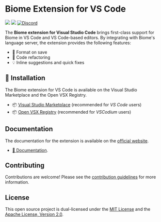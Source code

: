 # Biome Extension for VS Code

[![](https://img.shields.io/visual-studio-marketplace/v/biomejs.biome?color=374151&label=Visual%20Studio%20Marketplace&labelColor=000&logoColor=0098FF)](https://marketplace.visualstudio.com/items?itemName=biomejs.biome)
[![](https://img.shields.io/visual-studio-marketplace/v/biomejs.biome?color=374151&label=Open%20VSX%20Registry&labelColor=000&logo=data:image/svg+xml;base64,PD94bWwgdmVyc2lvbj0iMS4wIiBlbmNvZGluZz0idXRmLTgiPz4KPHN2ZyB2aWV3Qm94PSI0LjYgNSA5Ni4yIDEyMi43IiB4bWxucz0iaHR0cDovL3d3dy53My5vcmcvMjAwMC9zdmciPgogIDxwYXRoIGQ9Ik0zMCA0NC4yTDUyLjYgNUg3LjN6TTQuNiA4OC41aDQ1LjNMMjcuMiA0OS40em01MSAwbDIyLjYgMzkuMiAyMi42LTM5LjJ6IiBmaWxsPSIjYzE2MGVmIi8+CiAgPHBhdGggZD0iTTUyLjYgNUwzMCA0NC4yaDQ1LjJ6TTI3LjIgNDkuNGwyMi43IDM5LjEgMjIuNi0zOS4xem01MSAwTDU1LjYgODguNWg0NS4yeiIgZmlsbD0iI2E2MGVlNSIvPgo8L3N2Zz4=&logoColor=0098FF)](https://open-vsx.org/extension/biomejs/biome)
[![Discord](https://img.shields.io/discord/1132231889290285117?logo=discord&logoColor=white&label=Discord&labelColor=000)](https://discord.gg/BypW39g6Yc)


The **Biome extension for Visual Studio Code** brings first-class support for 
Biome in VS Code and VS Code-based editors. By integrating with Biome's
language server, the extension provides the following features:

- 💾 Format on save
- 🚜 Code refactoring
- 💡 Inline suggestions and quick fixes

## 🚀 Installation

The Biome extension for VS Code is available on the Visual Studio Marketplace
and the Open VSX Registry.

- 📦 [Visual Studio Marketplace](https://marketplace.visualstudio.com/items?itemName=biomejs.biome) (recommended for *VS Code* users)
- 📦 [Open VSX Registry](https://open-vsx.org/extension/biomejs/biome) (recommended for *VSCodium* users)

## Documentation

The documentation for the extension is available on the [official website](https://biome.dev/).

- [📖 Documentation](https://biomejs.dev/reference/vscode/).

## Contributing

Contributions are welcome! Please see the [contribution guidelines](CONTRIBUTING.md) for more information.

## License

This open source project is dual-licensed under the [MIT License](LICENSE-MIT) and the [Apache License, Version 2.0](LICENSE-APACHE).

